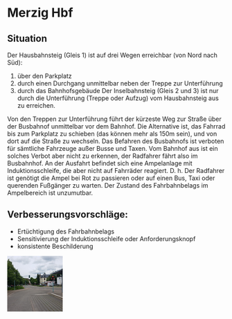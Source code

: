 # Merzig Hbf

## Situation
Der Hausbahnsteig (Gleis 1) ist auf drei Wegen erreichbar (von Nord nach Süd):
1. über den Parkplatz
2. durch einen Durchgang unmittelbar neben der Treppe zur Unterführung
3. durch das Bahnhofsgebäude
Der Inselbahnsteig (Gleis 2 und 3) ist nur durch die Unterführung (Treppe oder Aufzug) vom Hausbahnsteig aus zu erreichen.

Von den Treppen zur Unterführung führt der kürzeste Weg zur Straße über der Busbahnof unmittelbar vor dem Bahnhof.
Die Alternative ist, das Fahrrad bis zum Parkplatz zu schieben (das können mehr als 150m sein), und von dort auf die Straße zu wechseln.
Das Befahren des Busbahnofs ist verboten für sämtliche Fahrzeuge außer Busse und Taxen.
Vom Bahnhof aus ist ein solches Verbot aber nicht zu erkennen, der Radfahrer fährt also im Busbahnhof.
An der Ausfahrt befindet sich eine Ampelanlage mit Induktionsschleife, die aber nicht auf Fahrräder reagiert.
D. h. Der Radfahrer ist genötigt die Ampel bei Rot zu passieren oder auf einen Bus, Taxi oder querenden Fußgänger zu warten.
Der Zustand des Fahrbahnbelags im Ampelbereich ist unzumutbar.

## Verbesserungsvorschläge:
- Ertüchtigung des Fahrbahnbelags
- Sensitivierung der Induktionsschleife oder Anforderungsknopf
- konsistente Beschilderung

<a href="media/mzg-ampel-hbf-2.jpg"><img alt="Merzig Hbf Ausfahrt Busbahnhof" src="media/thumb-mzg-ampel-hbf-2.jpg"/></a>


